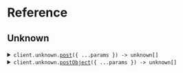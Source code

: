 # Reference

## Unknown

<details><summary><code>client.unknown.<a href="/src/api/resources/unknown/client/Client.ts">post</a>({ ...params }) -> unknown[]</code></summary>
<dl>
<dd>

#### 🔌 Usage

<dl>
<dd>

<dl>
<dd>

```typescript
await client.unknown.post({
    key: "value",
});
```

</dd>
</dl>
</dd>
</dl>

#### ⚙️ Parameters

<dl>
<dd>

<dl>
<dd>

**request:** `unknown`

</dd>
</dl>

<dl>
<dd>

**requestOptions:** `Unknown.RequestOptions`

</dd>
</dl>
</dd>
</dl>

</dd>
</dl>
</details>

<details><summary><code>client.unknown.<a href="/src/api/resources/unknown/client/Client.ts">postObject</a>({ ...params }) -> unknown[]</code></summary>
<dl>
<dd>

#### 🔌 Usage

<dl>
<dd>

<dl>
<dd>

```typescript
await client.unknown.postObject({
    unknown: {
        boolVal: true,
        strVal: "string",
    },
});
```

</dd>
</dl>
</dd>
</dl>

#### ⚙️ Parameters

<dl>
<dd>

<dl>
<dd>

**request:** `SeedUnknownAsAny.MyObject`

</dd>
</dl>

<dl>
<dd>

**requestOptions:** `Unknown.RequestOptions`

</dd>
</dl>
</dd>
</dl>

</dd>
</dl>
</details>
